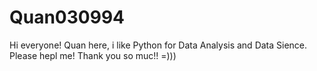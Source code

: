 # Quan030994

Hi everyone!
Quan here, i like Python for Data Analysis and Data Sience. Please hepl me! Thank you so muc!! =)))

